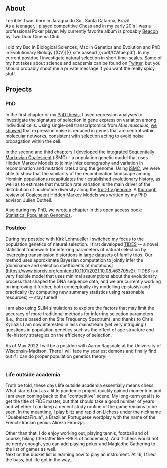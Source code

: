 ## About
Terrible!
I was born in Jaragua do Sul, Santa Catarina, Brazil.
<br>
As a teenager, I played competitive Chess and in my early 20's I was a professional Poker player.
My currently favorite album is probably [Beacon](https://open.spotify.com/album/3Mdzwty8ag5QyAYLxThypm?si=pMxZbAt7SGejBGPalS8h7g) by Two Door Cinema Club.
<br><br>
I did my Bsc in Biological Sciences, Msc in Genetics and Evolution and PhD in Evolutionary Biology [(CV)]({{ site.baseurl }}/pdf/CVitae.pdf).
In my current postdoc I investigate natural selection in short time-scales. 
Some of my hot takes about science and academia can be found on [Twitter](https://twitter.com/gv_barroso), but you should probably shoot me a private message if you want the really spicy stuff.

## Projects

### PhD
In the first chapter of my [PhD thesis][phd], I used regression analyses to investigate the signature of selection in gene expression variation among individual cells. Using single-cell transcriptomics from _Mus musculus_, [we showed](https://www.genetics.org/content/208/1/173) that expression noise is reduced in genes that are central within molecular networks, consistent with selection acting to avoid noise propagation within the cell.
<br><br>
In the second and third chapters I developed the [integrated Sequentially Markovian Coalescent][ismc] (iSMC) – a population genetic model that uses Hidden Markov Models to jointly infer demography and variation in recombination and mutation rates along the genome. Using [iSMC][ismc], we were able to show that the similarity of the recombination landscape among Hominin populations recapitulates their established [evolutionary history](https://journals.plos.org/plosgenetics/article?id=10.1371/journal.pgen.1008449), as well as to estimate that mutation rate variation is the main driver of the distribution of nucleotide diversity along the [fruit-fly genome](https://www.biorxiv.org/content/10.1101/2021.09.16.460667v1). A [thorough review](https://arxiv.org/abs/2010.08359) of Coalescent Hidden Markov Models was written by my PhD advisor, Julien Dutheil.

Also during my PhD, we wrote a chapter in this open access book: [Statistical Population Genomics](https://link.springer.com/book/10.1007/978-1-0716-0199-0).

### Postdoc
During my postdoc with Kirk Lohmueller I switched my focus to the population genetics of natural selection. I first developed [TIDES][tides] -- a novel statistical framework for inferring parameters of natural selection by levereging transmission distortions in large datasets of family trios. Our method uses approximate Bayesian computation to jointly infer the [dominance and selection coefficients of mutations] (https://www.biorxiv.org/content/10.1101/2021.10.08.463705v2). TIDES is a very flexible model that uses minimal assumptions about the evolutionary process that shaped the DNA sequence data, and we are currently working on improving it further, both conceptually (by modelling epistasis) and practically (by computing new summary statistics using reasonable resources) -- stay tuned!
<br><br>
I am also using SLiM simulations to explore the factors that may limit the accuracy of more traditional methods for inferring selection parameters (i.e., those based on the Site Frequency Spectrum), and thanks to Chris Kyriazis I am now interested in less mainstream (yet very intriguing!) questions in population genetics such as the effect of age structure and life-history strategies on the efficiency of selection.
<br><br>
As of May 2022 I will be a postdoc with Aaron Ragsdale at the University of Wisconsin-Madison. There I will face my scariest demons and finally find out if I can do proper population genetics theory!
<br><br>

### Life outside academia
Truth be told, these days life outside academia essentially means chess. What started out as a little pandemic project quickly gained momentum and I am even coming back to the "competitive" scene. My long-term goal is to get the title of FIDE master, but that should take a good number of years and whether I can keep a decent study routine of the game remains to be seen. In the meantime, I play blitz and rapid on [Lichess](lichess.org) under the nickname "QuebelezaFirula", a Brazilian Portuguese wordplay with the name of the French-Iranian genius Alireza Firouzja.
<br><br>
Other than that, I do enjoy working out, playing tennis, football and of course, hiking (the latter like ~98% of academics). And if chess would not be  nerdy enough, you can add playing poker and Magic:the Gathering to the list of games as well.
<br>
Next on the bucket list is learning how to play an instrument. At 16, I tried the bass, but life got in the way...


[phd]: https://macau.uni-kiel.de/servlets/MCRFileNodeServlet/dissertation_derivate_00008280/Diss_GVB_Thesis.pdf
[ismc]: https://github.com/gvbarroso/iSMC
[tides]: https://github.com/gvbarroso/ABCDFE

